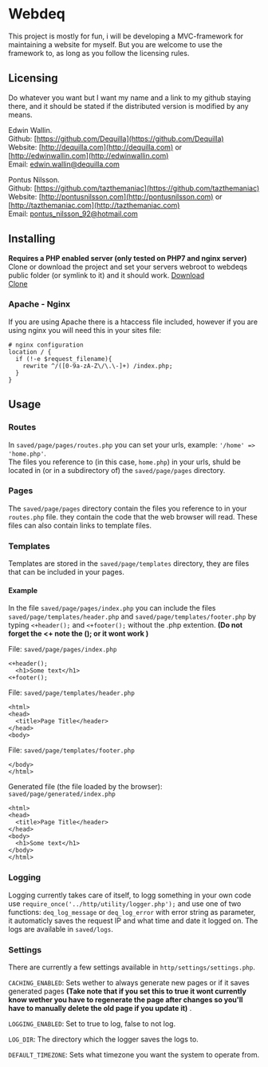 # Webdeq
This project is mostly for fun, i will be developing a MVC-framework for maintaining a website for myself. But you are welcome to use the framework to, as long as you follow the licensing rules.

## Licensing
Do whatever you want but I want my name and a link to my github staying there, and it should be stated if the distributed version is modified by any means.

Edwin Wallin.  
Github: [https://github.com/Dequilla](https://github.com/Dequilla)  
Website: [http://dequilla.com](http://dequilla.com) or [http://edwinwallin.com](http://edwinwallin.com)  
Email: [edwin.wallin@dequilla.com](edwin.wallin@dequilla.com)  

Pontus Nilsson.  
Github: [https://github.com/tazthemaniac](https://github.com/tazthemaniac)  
Website: [http://pontusnilsson.com](http://pontusnilsson.com) or [http://tazthemaniac.com](http://tazthemaniac.com)  
Email: [pontus_nilsson_92@hotmail.com](pontus_nilsson_92@hotmail.com)

## Installing
**Requires a PHP enabled server (only tested on PHP7 and nginx server)**  
Clone or download the project and set your servers webroot to webdeqs public folder (or symlink to it) and it should work.
[Download](https://github.com/Dequilla/webdeq/releases)  
[Clone](https://github.com/Dequilla/webdeq)

### Apache - Nginx
If you are using Apache there is a htaccess file included, however if you are using nginx you will need this in your sites file:
```
# nginx configuration
location / {
  if (!-e $request_filename){
    rewrite ^/([0-9a-zA-Z\/\.\-]+) /index.php;
  }
}
```

## Usage
### Routes
In `saved/page/pages/routes.php` you can set your urls, example: `'/home' => 'home.php'`.  
The files you reference to (in this case, `home.php`) in your urls, shuld be located in (or in a subdirectory of) the `saved/page/pages` directory.

### Pages
The `saved/page/pages` directory contain the files you reference to in your `routes.php` file. they contain the code that the web browser will read. These files can also contain links to template files.

### Templates
Templates are stored in the `saved/page/templates` directory, they are files that can be included in your pages.  

#### Example
In the file `saved/page/pages/index.php` you can include the files `saved/page/templates/header.php` and `saved/page/templates/footer.php` by typing `<+header();` and `<+footer();` without the .php extention.
**(Do not forget the <+ note the (); or it wont work )**

File: `saved/page/pages/index.php`
```
<+header();
  <h1>Some text</h1>
<+footer();
```
File: `saved/page/templates/header.php`
```
<html>
<head>
  <title>Page Title</header>
</head>
<body>
```
File: `saved/page/templates/footer.php`
```
</body>
</html>
```
Generated file (the file loaded by the browser): `saved/page/generated/index.php`
```
<html>
<head>
  <title>Page Title</header>
</head>
<body>
  <h1>Some text</h1>
</body>
</html>
```

### Logging
Logging currently takes care of itself, to logg something in your own code use `require_once('../http/utility/logger.php');` and use
one of two functions: `deq_log_message` or `deq_log_error` with error string as parameter, it automaticly saves the request IP and what time and date it logged on.
The logs are available in `saved/logs`.

### Settings
There are currently a few settings available in `http/settings/settings.php`.

`CACHING_ENABLED`: Sets wether to always generate new pages or if it saves generated pages **(Take note that if you set this to true it wont currently know wether you have to regenerate the page after changes so you'll have to manually delete the old page if you update it)** .

`LOGGING_ENABLED`: Set to true to log, false to not log.

`LOG_DIR`: The directory which the logger saves the logs to.

`DEFAULT_TIMEZONE`: Sets what timezone you want the system to operate from.


